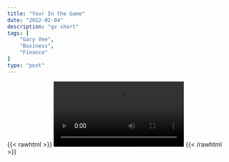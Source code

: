 ```yaml
---
title: "Your In the Game"
date: "2022-02-04"
description: "gv short"
tags: [
    "Gary Vee",
    "Business",
    "Finance"
]
type: "post"
---
```

{{< rawhtml >}}
    <video width="auto" height="auto" controls>
        <source src="https://clips.dev00ps.com/Gary%20Vee/Gary%20Vee%20asks%20quotDo%20You%20Have%20A%20Cell%20Phone%3Fquot%20%F0%9F%92%AF%F0%9F%92%9C%F0%9F%99%8F%F0%9F%8F%BE%F0%9F%A4%93.mp4" type="video/mp4"> 
    </video>
{{< /rawhtml >}}